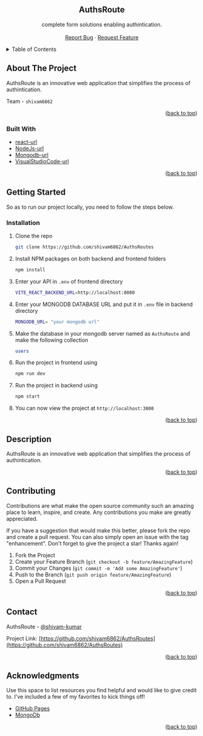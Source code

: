 <br />
<div align="center">
<h2 align="center">AuthsRoute</h2>

  <p align="center">
   complete form solutions enabling authintication.
    <br />
    <br />
    <!-- to edit -->
    <a href="https://github.com/shivam6862/AuthsRoutes/issues">Report Bug</a>
    ·
    <a href="https://github.com/shivam6862/AuthsRoutes/issues">Request Feature</a>
  </p>
</div>

<details>
  <summary>Table of Contents</summary>
  <ol>
    <li>
      <a href="#about-the-project">About The Project</a>
      <ul>
        <li><a href="#built-with">Built With</a></li>
      </ul>
    </li>
    <li><a href="#usage">Description</a></li>
    <li><a href="#contributing">Contributing</a></li>
    <li><a href="#contact">Contact</a></li>
    <li><a href="#acknowledgments">Acknowledgments</a></li>
  </ol>
</details>


## About The Project

AuthsRoute is an innovative web application that simplifies the process of authintication.

Team - `shivam6862`

<p align="right">(<a href="#readme-top">back to top</a>)</p>

### Built With

- [react-url]
- [NodeJs-url]
- [Mongodb-url]
- [VisualStudioCode-url]

<p align="right">(<a href="#readme-top">back to top</a>)</p>

## Getting Started

So as to run our project locally, you need to follow the steps below.

### Installation

1. Clone the repo
   ```sh
   git clone https://github.com/shivam6862/AuthsRoutes
   ```
2. Install NPM packages on both backend and frontend folders
   ```sh
   npm install
   ```
3. Enter your API in `.env` of frontend directory
   ```sh
   VITE_REACT_BACKEND_URL=http://localhost:8080
   ```
4. Enter your MONGODB DATABASE URL and put it in `.env` file in backend directory
   ```sh
   MONGODB_URL= "your mongodb url"
   ```
5. Make the database in your mongodb server named as `AuthsRoute` and make the following collection
   ```sh
   users
   ```
6. Run the project in frontend using
   ```sh
   npm run dev
   ```
7. Run the project in backend using
   ```sh
   npm start
   ```
8. You can now view the project at `http://localhost:3000`

<p align="right">(<a href="#readme-top">back to top</a>)</p>



## Description

AuthsRoute is an innovative web application that simplifies the process of authintication.<br/>

<p align="right">(<a href="#readme-top">back to top</a>)</p>

## Contributing

Contributions are what make the open source community such an amazing place to learn, inspire, and create. Any contributions you make are greatly appreciated.

If you have a suggestion that would make this better, please fork the repo and create a pull request. You can also simply open an issue with the tag "enhancement".
Don't forget to give the project a star! Thanks again!

1. Fork the Project
2. Create your Feature Branch (`git checkout -b feature/AmazingFeature`)
3. Commit your Changes (`git commit -m 'Add some AmazingFeature'`)
4. Push to the Branch (`git push origin feature/AmazingFeature`)
5. Open a Pull Request

<p align="right">(<a href="#readme-top">back to top</a>)</p>


## Contact

AuthsRoute - [@shivam-kumar](https://www.linkedin.com/in/shivam-kumar-14701b249/)

Project Link: [https://github.com/shivam6862/AuthsRoutes](https://github.com/shivam6862/AuthsRoutes)

<p align="right">(<a href="#readme-top">back to top</a>)</p>


## Acknowledgments

Use this space to list resources you find helpful and would like to give credit to. I've included a few of my favorites to kick things off!

- [GitHub Pages](https://pages.github.com)
- [MongoDb](https://www.mongodb.com/)

<p align="right">(<a href="#readme-top">back to top</a>)</p>

[react-url]: https://reactjs.org/
[react.js]: https://img.shields.io/badge/React-20232A?style=for-the-badge&logo=react&logoColor=61DAFB
[nodejs-url]: https://nodejs.org/en
[mongodb-url]: https://www.mongodb.com/
[visualstudiocode-url]: https://code.visualstudio.com/
